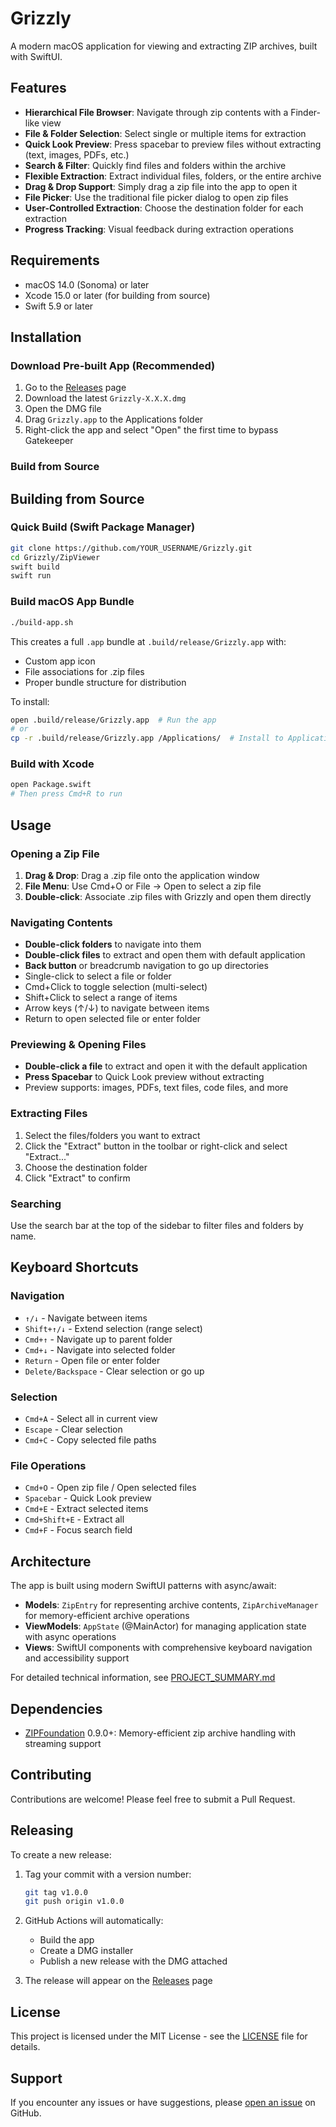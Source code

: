 # Grizzly

A modern macOS application for viewing and extracting ZIP archives, built with SwiftUI.

## Features

- **Hierarchical File Browser**: Navigate through zip contents with a Finder-like view
- **File & Folder Selection**: Select single or multiple items for extraction
- **Quick Look Preview**: Press spacebar to preview files without extracting (text, images, PDFs, etc.)
- **Search & Filter**: Quickly find files and folders within the archive
- **Flexible Extraction**: Extract individual files, folders, or the entire archive
- **Drag & Drop Support**: Simply drag a zip file into the app to open it
- **File Picker**: Use the traditional file picker dialog to open zip files
- **User-Controlled Extraction**: Choose the destination folder for each extraction
- **Progress Tracking**: Visual feedback during extraction operations

## Requirements

- macOS 14.0 (Sonoma) or later
- Xcode 15.0 or later (for building from source)
- Swift 5.9 or later

## Installation

### Download Pre-built App (Recommended)

1. Go to the [Releases](../../releases) page
2. Download the latest `Grizzly-X.X.X.dmg`
3. Open the DMG file
4. Drag `Grizzly.app` to the Applications folder
5. Right-click the app and select "Open" the first time to bypass Gatekeeper

### Build from Source

## Building from Source

### Quick Build (Swift Package Manager)

```bash
git clone https://github.com/YOUR_USERNAME/Grizzly.git
cd Grizzly/ZipViewer
swift build
swift run
```

### Build macOS App Bundle

```bash
./build-app.sh
```

This creates a full `.app` bundle at `.build/release/Grizzly.app` with:
- Custom app icon
- File associations for .zip files
- Proper bundle structure for distribution

To install:
```bash
open .build/release/Grizzly.app  # Run the app
# or
cp -r .build/release/Grizzly.app /Applications/  # Install to Applications
```

### Build with Xcode

```bash
open Package.swift
# Then press Cmd+R to run
```

## Usage

### Opening a Zip File

1. **Drag & Drop**: Drag a .zip file onto the application window
2. **File Menu**: Use Cmd+O or File → Open to select a zip file
3. **Double-click**: Associate .zip files with Grizzly and open them directly

### Navigating Contents

- **Double-click folders** to navigate into them
- **Double-click files** to extract and open them with default application
- **Back button** or breadcrumb navigation to go up directories
- Single-click to select a file or folder
- Cmd+Click to toggle selection (multi-select)
- Shift+Click to select a range of items
- Arrow keys (↑/↓) to navigate between items
- Return to open selected file or enter folder

### Previewing & Opening Files

- **Double-click a file** to extract and open it with the default application
- **Press Spacebar** to Quick Look preview without extracting
- Preview supports: images, PDFs, text files, code files, and more

### Extracting Files

1. Select the files/folders you want to extract
2. Click the "Extract" button in the toolbar or right-click and select "Extract..."
3. Choose the destination folder
4. Click "Extract" to confirm

### Searching

Use the search bar at the top of the sidebar to filter files and folders by name.

## Keyboard Shortcuts

### Navigation
- `↑/↓` - Navigate between items
- `Shift+↑/↓` - Extend selection (range select)
- `Cmd+↑` - Navigate up to parent folder
- `Cmd+↓` - Navigate into selected folder
- `Return` - Open file or enter folder
- `Delete/Backspace` - Clear selection or go up

### Selection
- `Cmd+A` - Select all in current view
- `Escape` - Clear selection
- `Cmd+C` - Copy selected file paths

### File Operations
- `Cmd+O` - Open zip file / Open selected files
- `Spacebar` - Quick Look preview
- `Cmd+E` - Extract selected items
- `Cmd+Shift+E` - Extract all
- `Cmd+F` - Focus search field

## Architecture

The app is built using modern SwiftUI patterns with async/await:

- **Models**: `ZipEntry` for representing archive contents, `ZipArchiveManager` for memory-efficient archive operations
- **ViewModels**: `AppState` (@MainActor) for managing application state with async operations
- **Views**: SwiftUI components with comprehensive keyboard navigation and accessibility support

For detailed technical information, see [PROJECT_SUMMARY.md](PROJECT_SUMMARY.md)

## Dependencies

- [ZIPFoundation](https://github.com/weichsel/ZIPFoundation) 0.9.0+: Memory-efficient zip archive handling with streaming support

## Contributing

Contributions are welcome! Please feel free to submit a Pull Request.

## Releasing

To create a new release:

1. Tag your commit with a version number:
   ```bash
   git tag v1.0.0
   git push origin v1.0.0
   ```

2. GitHub Actions will automatically:
   - Build the app
   - Create a DMG installer
   - Publish a new release with the DMG attached

3. The release will appear on the [Releases](../../releases) page

## License

This project is licensed under the MIT License - see the [LICENSE](LICENSE) file for details.

## Support

If you encounter any issues or have suggestions, please [open an issue](../../issues) on GitHub.
